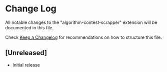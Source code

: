 # Change Log
All notable changes to the "algorithm-contest-scrapper" extension will be documented in this file.

Check [Keep a Changelog](http://keepachangelog.com/) for recommendations on how to structure this file.

## [Unreleased]
- Initial release